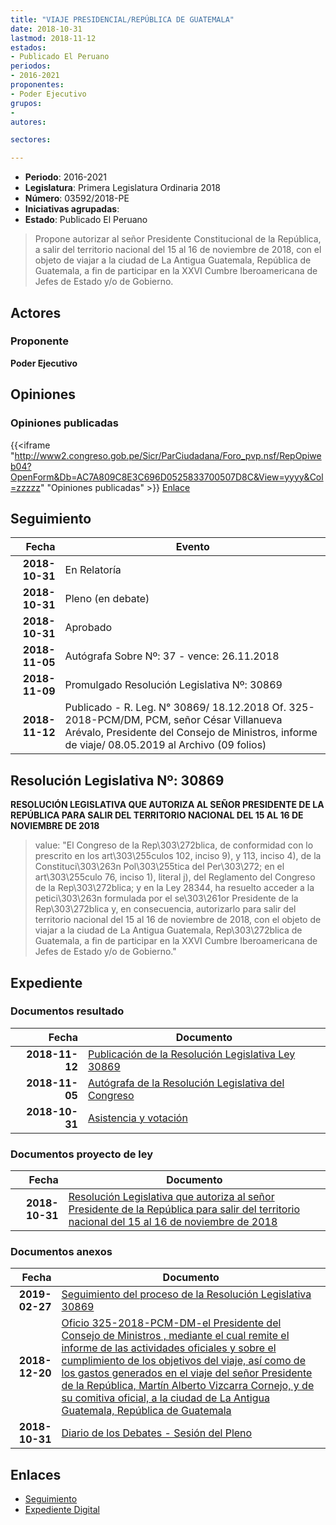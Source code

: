 ```yaml
---
title: "VIAJE PRESIDENCIAL/REPÚBLICA DE GUATEMALA"
date: 2018-10-31
lastmod: 2018-11-12
estados:
- Publicado El Peruano
periodos:
- 2016-2021
proponentes:
- Poder Ejecutivo
grupos:
- 
autores:

sectores:

---
```

- **Periodo**: 2016-2021
- **Legislatura**: Primera Legislatura Ordinaria 2018
- **Número**: 03592/2018-PE
- **Iniciativas agrupadas**: 
- **Estado**: Publicado El Peruano

> Propone autorizar al señor Presidente Constitucional de la República, a salir del territorio nacional del 15 al 16 de noviembre de 2018, con el objeto de viajar a la ciudad de La Antigua Guatemala, República de Guatemala, a fin de participar en la XXVI Cumbre Iberoamericana de Jefes de Estado y/o de Gobierno.


## Actores

### Proponente

**Poder Ejecutivo**

## Opiniones

### Opiniones publicadas

{{<iframe "http://www2.congreso.gob.pe/Sicr/ParCiudadana/Foro_pvp.nsf/RepOpiweb04?OpenForm&Db=AC7A809C8E3C696D0525833700507D8C&View=yyyy&Col=zzzzz" "Opiniones publicadas" >}}
[Enlace](http://www2.congreso.gob.pe/Sicr/ParCiudadana/Foro_pvp.nsf/RepOpiweb04?OpenForm&Db=AC7A809C8E3C696D0525833700507D8C&View=yyyy&Col=zzzzz)


## Seguimiento

| Fecha | Evento |
|------:|--------|
| **2018-10-31** | En Relatoría |
| **2018-10-31** | Pleno (en debate) |
| **2018-10-31** | Aprobado |
| **2018-11-05** | Autógrafa Sobre Nº: 37 - vence: 26.11.2018 |
| **2018-11-09** | Promulgado Resolución Legislativa Nº: 30869 |
| **2018-11-12** | Publicado - R. Leg. N° 30869/ 18.12.2018 Of. 325-2018-PCM/DM, PCM, señor César Villanueva Arévalo, Presidente del Consejo de Ministros, informe de viaje/ 08.05.2019 al Archivo (09 folios) |

## Resolución Legislativa Nº: 30869

**RESOLUCIÓN LEGISLATIVA QUE AUTORIZA AL SEÑOR PRESIDENTE DE LA REPÚBLICA PARA SALIR DEL TERRITORIO NACIONAL DEL 15 AL 16 DE NOVIEMBRE DE 2018**

> value: "El Congreso de la Rep\303\272blica, de conformidad con lo prescrito en los art\303\255culos 102, inciso 9), y 113, inciso 4), de la Constituci\303\263n Pol\303\255tica del Per\303\272; en el art\303\255culo 76, inciso 1), literal j), del Reglamento del Congreso de la Rep\303\272blica; y en la Ley 28344, ha resuelto acceder a la petici\303\263n formulada por el se\303\261or Presidente de la Rep\303\272blica y, en consecuencia, autorizarlo para salir del territorio nacional del 15 al 16 de noviembre de 2018, con el objeto de viajar a la ciudad de La Antigua Guatemala, Rep\303\272blica de Guatemala, a fin de participar en la XXVI Cumbre Iberoamericana de Jefes de Estado y/o de Gobierno."


## Expediente

### Documentos resultado

| Fecha | Documento |
|------:|-----------|
| **2018-11-12** | [Publicación de la Resolución Legislativa Ley 30869](http://www.leyes.congreso.gob.pe/Documentos/2016_2021/ADLP/Normas_Legales/30869-LEY.pdf) |
| **2018-11-05** | [Autógrafa de la Resolución Legislativa del Congreso](http://www.leyes.congreso.gob.pe/Documentos/2016_2021/ADLP/Texto_Aprobado/AU0359220181105.pdf) |
| **2018-10-31** | [Asistencia y votación](http://www.leyes.congreso.gob.pe/Documentos/2016_2021/Asistencia_y_Votacion/Proyectos_de_Ley/AV0359220181031..pdf) |

### Documentos proyecto de ley

| Fecha | Documento |
|------:|-----------|
| **2018-10-31** | [Resolución Legislativa que autoriza al señor Presidente de la República para salir del territorio nacional del 15 al 16 de noviembre de 2018](http://www.leyes.congreso.gob.pe/Documentos/2016_2021/Proyectos_de_Ley_y_de_Resoluciones_Legislativas/PL0359220181031..pdf) |

### Documentos anexos

| Fecha | Documento |
|------:|-----------|
| **2019-02-27** | [Seguimiento del proceso de la Resolución Legislativa 30869](http://www.leyes.congreso.gob.pe/Documentos/2016_2021/Seguimiento_de_Proyectos_de_Ley/03592PL20190227.pdf) |
| **2018-12-20** | [Oficio 325-2018-PCM-DM-el Presidente del Consejo de Ministros , mediante el cual remite el informe de las actividades oficiales y sobre el cumplimiento de los objetivos del viaje, así como de los gastos generados en el viaje del señor Presidente de la República, Martín Alberto Vizcarra Cornejo, y de su comitiva oficial, a la ciudad de La Antigua Guatemala, República de Guatemala](http://www.leyes.congreso.gob.pe/Documentos/2016_2021/Retiro_de_Firmas/Proyectos/CARTA-S-N-MEFF-20181105.pdf) |
| **2018-10-31** | [Diario de los Debates - Sesión del Pleno](http://www2.congreso.gob.pe/Sicr/DiarioDebates/Publicad.nsf/SesionesPleno/05256D6E0073DFE90525833800039871/$FILE/PLO-2018-13.pdf) |

## Enlaces

- [Seguimiento](http://www2.congreso.gob.pe/Sicr/TraDocEstProc/CLProLey2016.nsf/f7fff46988ca05b1052578e100829cc7/037c534b0983005005258337004e48f1?OpenDocument)
- [Expediente Digital](http://www2.congreso.gob.pe/Sicr/TraDocEstProc/Expvirt_2011.nsf/visbusqptramdoc1621/03592?opendocument)

